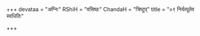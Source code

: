 +++
devataa = "अग्निः"
RShiH = "वसिष्ठः"
ChandaH = "त्रिष्टुप्"
title = "०९ निर्यत्पूतेव स्वधितिः"

+++
